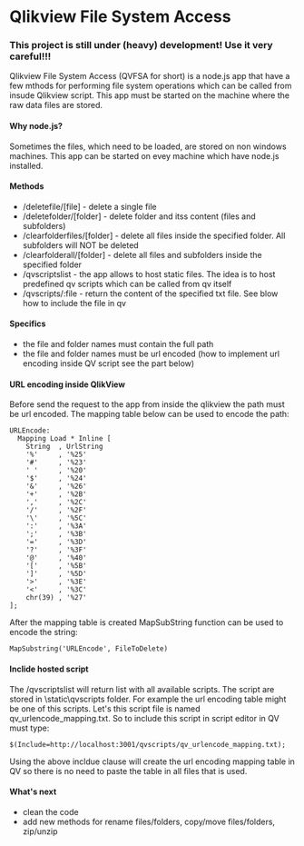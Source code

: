Qlikview File System Access
===========================

### This project is still under (heavy) development! Use it very careful!!!

Qlikview File System Access (QVFSA for short) is a node.js app that have a few mthods for performing file system operations
which can be called from insude Qlikview script. This app must be started on the machine where the raw data files are 
stored.


#### Why node.js? 

Sometimes the files, which need to be loaded, are stored on non windows machines. This app can be started on evey machine
which have node.js installed.


#### Methods
* /deletefile/[file] - delete a single file
* /deletefolder/[folder] - delete folder and itss content (files and subfolders)
* /clearfolderfiles/[folder] - delete all files inside the specified folder. All subfolders will NOT be deleted
* /clearfolderall/[folder] - delete all files and subfolders inside the specified folder
* /qvscriptslist - the app allows to host static files. The idea is to host predefined qv scripts which can be called from qv itself
* /qvscripts/:file - return the content of the specified txt file. See blow how to include the file in qv

#### Specifics
  * the file and folder names must contain the full path
  * the file and folder names must be url encoded (how to implement url encoding inside QV script see the part below)

#### URL encoding inside QlikView

Before send the request to the app from inside the qlikview the path must be url encoded. The mapping table below can be used to encode the path:

    URLEncode:
      Mapping Load * Inline [
        String  , UrlString
        '%'     , '%25'
        '#'     , '%23' 
        ' '     , '%20' 
        '$'     , '%24' 
        '&'     , '%26' 
        '+'     , '%2B' 
        ','     , '%2C' 
        '/'     , '%2F' 
        '\'     , '%5C' 
        ':'     , '%3A' 
        ';'     , '%3B' 
        '='     , '%3D' 
        '?'     , '%3F' 
        '@'     , '%40' 
        '['     , '%5B' 
        ']'     , '%5D' 
        '>'     , '%3E' 
        '<'     , '%3C' 
        chr(39) , '%27' 
    ];

After the mapping table is created MapSubString function can be used to encode the string: 

    MapSubstring('URLEncode', FileToDelete)

#### Inclide hosted script
The /qvscriptslist will return list with all available scripts. The script are stored in \static\qvscripts folder. For example the url encoding table might be one of this scripts. Let's this script file is named qv_urlencode_mapping.txt. So to include this script in script editor in QV must type:

    $(Include=http://localhost:3001/qvscripts/qv_urlencode_mapping.txt);

Using the above incldue clause will create the url encoding mapping table in QV so there is no need to paste the table in all files that is used.

#### What's next
  * clean the code
  * add new methods for rename files/folders, copy/move files/folders, zip/unzip
